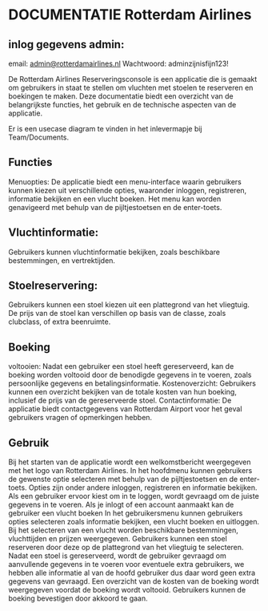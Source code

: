 # DOCUMENTATIE Rotterdam Airlines

## inlog gegevens admin:

email:      admin@rotterdamairlines.nl
Wachtwoord: adminzijnisfijn123!


De Rotterdam Airlines Reserveringsconsole is een applicatie die is gemaakt om gebruikers in staat te stellen om vluchten met stoelen te reserveren en boekingen te maken.
Deze documentatie biedt een overzicht van de belangrijkste functies, het gebruik en de technische aspecten van de applicatie.

Er is een usecase diagram te vinden in het  inlevermapje bij Team/Documents.

## Functies
Menuopties: De applicatie biedt een menu-interface waarin gebruikers kunnen kiezen uit verschillende opties, waaronder inloggen, registreren, informatie bekijken en een vlucht boeken. Het menu kan worden genavigeerd met behulp van de pijltjestoetsen en de enter-toets.

## Vluchtinformatie:
Gebruikers kunnen vluchtinformatie bekijken, zoals beschikbare bestemmingen, en vertrektijden. 

## Stoelreservering:
 Gebruikers kunnen een stoel kiezen uit een plattegrond van het vliegtuig. De prijs van de stoel kan verschillen op basis van de classe, zoals clubclass, of extra beenruimte.

## Boeking
voltooien: Nadat een gebruiker een stoel heeft gereserveerd, kan de boeking worden voltooid door de benodigde gegevens in te voeren, zoals persoonlijke gegevens en betalingsinformatie.
Kostenoverzicht: Gebruikers kunnen een overzicht bekijken van de totale kosten van hun boeking, inclusief de prijs van de gereserveerde stoel.
Contactinformatie: De applicatie biedt contactgegevens van Rotterdam Airport voor het geval gebruikers vragen of opmerkingen hebben.



## Gebruik
Bij het starten van de applicatie wordt een welkomstbericht weergegeven met het logo van Rotterdam Airlines.
In het hoofdmenu kunnen gebruikers de gewenste optie selecteren met behulp van de pijltjestoetsen en de enter-toets. Opties zijn onder andere inloggen, registreren en informatie bekijken.
Als een gebruiker ervoor kiest om in te loggen, wordt gevraagd om de juiste gegevens in te voeren. Als je inlogt of een account aanmaakt kan de gebruiker een vlucht boeken
In het gebruikersmenu kunnen gebruikers opties selecteren zoals informatie bekijken, een vlucht boeken en uitloggen.
Bij het selecteren van een vlucht worden beschikbare bestemmingen, vluchttijden en prijzen weergegeven. Gebruikers kunnen een stoel reserveren door deze op de plattegrond van het vliegtuig te selecteren.
Nadat een stoel is gereserveerd, wordt de gebruiker gevraagd om aanvullende gegevens in te voeren voor eventuele extra gebruikers, we hebben alle informatie al van de hoofd gebruiker dus daar word geen extra gegevens van gevraagd. 
Een overzicht van de kosten van de boeking wordt weergegeven voordat de boeking wordt voltooid. Gebruikers kunnen de boeking bevestigen door akkoord te gaan.

